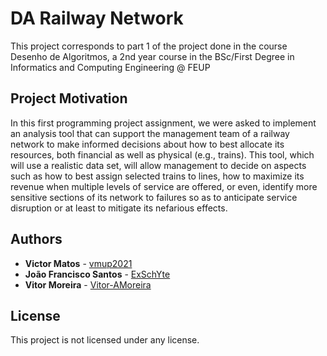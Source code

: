 # DA Railway Network

This project corresponds to part 1 of the project done in the course Desenho de Algoritmos, a 2nd year course in the BSc/First Degree in Informatics and Computing Engineering @ FEUP

## Project Motivation

In this first programming project assignment, we were asked to implement an analysis tool that can support
the management team of a railway network to make informed decisions about how to best allocate its
resources, both financial as well as physical (e.g., trains). This tool, which will use a realistic data set, will
allow management to decide on aspects such as how to best assign selected trains to lines, how to maximize
its revenue when multiple levels of service are offered, or even, identify more sensitive sections of its
network to failures so as to anticipate service disruption or at least to mitigate its nefarious effects.

## Authors

* **Victor Matos** - [vmup2021](https://github.com/vmup2021)
* **João Francisco Santos** - [ExSchYte](https://github.com/ExSchYte)
* **Vitor Moreira** - [Vitor-AMoreira](https://github.com/Vitor-AMoreira)

## License

This project is not licensed under any license.
